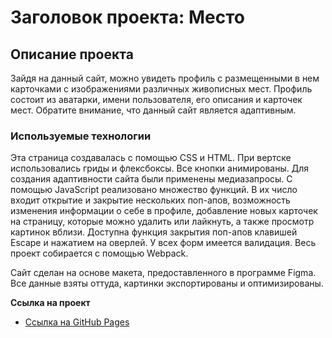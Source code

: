 # Заголовок проекта: Место

## Описание проекта
Зайдя на данный сайт, можно увидеть профиль с размещенными в нем карточками с изображениями различных живописных мест. Профиль состоит из аватарки, имени пользователя, его описания и карточек мест.
Обратите внимание, что данный сайт является адаптивным.

### Используемые технологии
Эта страница создавалась с помощью CSS и HTML. При вертске использовались гриды и флексбоксы. Все кнопки анимированы. Для создания адаптивности сайта были применены медиазапросы.
С помощью JavaScript реализовано множество функций. В их число входит открытие и закрытие нескольких поп-апов, возможность изменения информации о себе в профиле, добавление новых карточек на страницу, которые можно удалить или лайкнуть, а также просмотр картинок вблизи.
Доступна функция закрытия поп-апов клавишей Escape и нажатием на оверлей.
У всех форм имеется валидация.
Весь проект собирается с помощью Webpack.

Сайт сделан на основе макета, предоставленного в программе Figma. Все данные взяты оттуда, картинки экспортированы и оптимизированы.

**Ссылка на проект**

* [Ссылка на GitHub Pages](https://emelyanova-arina-29.github.io/mesto)


